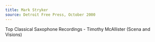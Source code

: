 ```yaml
---
title: Mark Stryker
source: Detroit Free Press, October 2000
---
```

Top Classical Saxophone Recordings - Timothy McAllister (Scena and Visions)